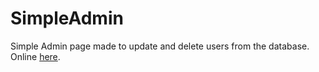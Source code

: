 # SimpleAdmin
Simple Admin page made to update and delete users from the database. Online [here](http://kakashi.uphero.com).
